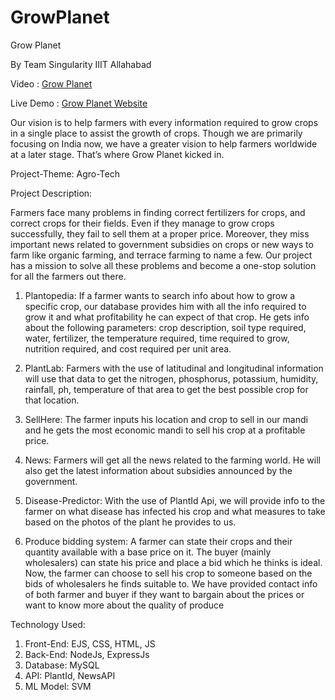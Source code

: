 # GrowPlanet

Grow Planet

By Team Singularity IIIT Allahabad

Video : [Grow Planet ](https://www.youtube.com/watch?v=s6tjEqioBhg)

Live Demo : [Grow Planet Website](https://grow-planet.cyclic.app/)

Our vision is to help farmers with every information required to grow crops in a single place to
assist the growth of crops. Though we are primarily focusing on India now, we have a greater vision
to help farmers worldwide at a later stage. That’s where Grow Planet kicked in.

Project-Theme: Agro-Tech

Project Description:

Farmers face many problems in finding correct fertilizers for crops, and correct crops for their
fields. Even if they manage to grow crops successfully, they fail to sell them at a proper price.
Moreover, they miss important news related to government subsidies on crops or new ways to
farm like organic farming, and terrace farming to name a few. Our project has a mission to solve all
these problems and become a one-stop solution for all the farmers out there.

1. Plantopedia:
If a farmer wants to search info about how to grow a specific crop, our database provides him
with all the info required to grow it and what profitability he can expect of that crop. He gets
info about the following parameters: crop description, soil type required, water, fertilizer,
the temperature required, time required to grow, nutrition required, and cost required per unit area.

2. PlantLab:
Farmers with the use of latitudinal and longitudinal information will use that data to get the
nitrogen, phosphorus, potassium, humidity, rainfall, ph, temperature of that area to get the best
possible crop for that location.

3. SellHere:
The farmer inputs his location and crop to sell in our mandi and he gets the most economic
mandi to sell his crop at a profitable price.

4. News:
Farmers will get all the news related to the farming world. He will also get the latest
information about subsidies announced by the government.

5. Disease-Predictor:
With the use of PlantId Api, we will provide info to the farmer on what disease has
infected his crop and what measures to take based on the photos of the plant he
provides to us.

6. Produce bidding system: A farmer can state their crops and their quantity available with a base price on it. 
The buyer (mainly wholesalers) can state his price and place a bid which he thinks is ideal.
Now, the farmer can choose to sell his crop to someone based on the bids of wholesalers he finds suitable to.
We have provided contact info of both farmer and buyer if they want to bargain about the prices or want to know more about the quality of produce

Technology Used:

1. Front-End: EJS, CSS, HTML, JS
2. Back-End: NodeJs, ExpressJs
3. Database: MySQL
4. API: PlantId, NewsAPI
5. ML Model: SVM
